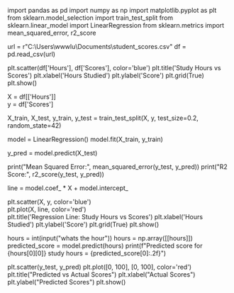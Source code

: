 
import pandas as pd
import numpy as np
import matplotlib.pyplot as plt
from sklearn.model_selection import train_test_split
from sklearn.linear_model import LinearRegression
from sklearn.metrics import mean_squared_error, r2_score

url = r"C:\Users\wwwlu\Documents\student_scores.csv"
df = pd.read_csv(url)


plt.scatter(df['Hours'], df['Scores'], color='blue')
plt.title('Study Hours vs Scores')
plt.xlabel('Hours Studied')
plt.ylabel('Score')
plt.grid(True)
plt.show()


X = df[['Hours']]  
y = df['Scores']   


X_train, X_test, y_train, y_test = train_test_split(X, y, test_size=0.2, random_state=42)


model = LinearRegression()
model.fit(X_train, y_train)


y_pred = model.predict(X_test)


print("Mean Squared Error:", mean_squared_error(y_test, y_pred)) 
print("R2 Score:", r2_score(y_test, y_pred)) 


line = model.coef_ * X + model.intercept_ 

plt.scatter(X, y, color='blue')  
plt.plot(X, line, color='red')   
plt.title('Regression Line: Study Hours vs Scores')
plt.xlabel('Hours Studied')
plt.ylabel('Score')
plt.grid(True)
plt.show()


hours = int(input("whats the hour"))
hours = np.array([[hours]]) 
predicted_score = model.predict(hours)
print(f"Predicted score for {hours[0][0]} study hours = {predicted_score[0]:.2f}")


plt.scatter(y_test, y_pred)
plt.plot([0, 100], [0, 100], color='red')  
plt.title("Predicted vs Actual Scores")
plt.xlabel("Actual Scores")
plt.ylabel("Predicted Scores")
plt.show()





